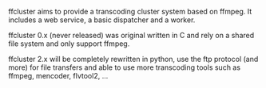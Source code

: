 ffcluster aims to provide a transcoding cluster system based on ffmpeg. It includes a web service, a basic dispatcher and a worker.

ffcluster 0.x (never released) was original written in C and rely on a shared file system and only support ffmpeg.

ffcluster 2.x will be completely rewritten in python, use the ftp protocol (and more) for file transfers and able to use more transcoding tools such as ffmpeg, mencoder, flvtool2, ...